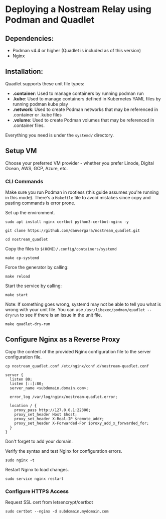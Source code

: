 Deploying a Nostream Relay using Podman and Quadlet
==========

## Dependencies:

* Podman v4.4 or higher (Quadlet is included as of this version)
* Nginx

## Installation:

Quadlet supports these unit file types:

* **.container**: Used to manage containers by running podman run
* **.kube**: Used to manage containers defined in Kubernetes YAML files by running podman kube play
* **.network**: Used to create Podman networks that may be referenced in .container or .kube files
* **.volume**: Used to create Podman volumes that may be referenced in .container files.

Everything you need is under the `systemd/` directory.

## Setup VM
Choose your preferred VM provider - whether you prefer Linode, Digital Ocean, AWS, GCP, Azure, etc.

### CLI Commands

Make sure you run Podman in rootless (this guide assumes you're running in this mode).
There's a `Makefile` file to avoid mistakes since copy and pasting commands is error prone.

Set up the environment.

```
sudo apt install nginx certbot python3-certbot-nginx -y

git clone https://github.com/danvergara/nostream_quadlet.git

cd nostream_quadlet
```

Copy the files to `$(HOME)/.config/containers/systemd ` 

```
make cp-systemd
```

Force the generator by calling:

```
make reload
```

Start the service by calling:

```
make start
```

Note: If something goes wrong, systemd may not be able to tell you what is wrong with your unit file. You can use `/usr/libexec/podman/quadlet --dryrun` to see if there is an issue in the unit file.

```
make quadlet-dry-run
```

## Configure Nginx as a Reverse Proxy

Copy the content of the provided Nginx configuration file to the server configuration file.

```
cp nostream_quadlet.conf /etc/nginx/conf.d/nostream-quadlet.conf
```

```
server {
  listen 80;
  listen [::]:80;
  server_name <subdomain.domain.com>;

  error_log /var/log/nginx/nostream-quadlet.error;

  location / {
    proxy_pass http://127.0.0.1:22300;
    proxy_set_header Host $host;
    proxy_set_header X-Real-IP $remote_addr;
    proxy_set_header X-Forwarded-For $proxy_add_x_forwarded_for;
  }
}
```
Don't forget to add your domain.

Verify the syntax and test Nginx for configuration errors.

```
sudo nginx -t
```

Restart Nginx to load changes.

```
sudo service nginx restart
```

### Configure HTTPS Access

Request SSL cert from letsencrypt/certbot
```
sudo certbot --nginx -d subdomain.mydomain.com
```
